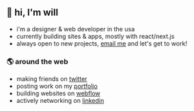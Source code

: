 ## 👋 hi, I'm will

- i'm a designer & web developer in the usa
- currently building sites & apps, mostly with react/next.js
- always open to new projects, [email me](mailto:hi@willgibs.com) and let's get to work!

### 🌎 around the web

- making friends on [twitter](https://twitter.com/willgibs)
- posting work on my [portfolio](https://www.willgibs.com)
- building websites on [webflow](https://webflow.com/@willgibs)
- actively networking on [linkedin](https://www.linkedin.com/in/willgibs/)
